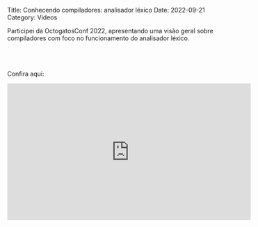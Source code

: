 Title: Conhecendo compiladores: analisador léxico 
Date: 2022-09-21
Category: Videos

Participei da OctogatosConf 2022, apresentando uma visão geral sobre compiladores com foco no funcionamento do analisador léxico.

<br><br><br>
Confira aqui:

<iframe width="560" height="315" src="https://www.youtube.com/embed/2o5k_BzJqsY?start=28244" title="YouTube video player" frameborder="0" allow="accelerometer; autoplay; clipboard-write; encrypted-media; gyroscope; picture-in-picture; web-share" allowfullscreen></iframe>